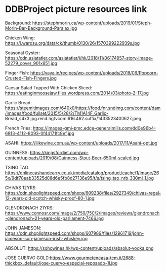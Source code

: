 # DDBProject picture resources link
Background: https://stephmorin.ca/wp-content/uploads/2019/01/Steph-Morin-Bar-Background-Paralax.jpg

Chicken Wing: https://i.warosu.org/data/ck/thumb/0130/26/1570399222939s.jpg

Seasonal Oyster: https://cdn.asiatatler.com/asiatatler/i/hk/2018/11/06174957-story-image-52279_cover_901x651.jpg

Finger Fish: https://vaya.in/recipes/wp-content/uploads/2018/06/Popcorn-Crusted-Fish-Fingers.jpg

Caesar Salad Topped With Chicken Sliced: https://eatinginmoosejaw.files.wordpress.com/2014/03/photo-2-17.jpg

Garlic Bread: https://steemitimages.com/640x0/https://food.fnr.sndimg.com/content/dam/images/food/fullset/2015/5/28/2/TM1A14F_Garlic-
Bread_s4x3.jpg.rend.hgtvcom.616.462.suffix/1433523400627.jpeg

French Fries: https://images-gmi-pmc.edge-generalmills.com/dd0e96b4-6813-4112-8093-0f44171fc8ef.jpg

ASAHI: https://ilikewine.com.au/wp-content/uploads/2017/11/Asahi-opt.jpg

GUINNESS: https://kingsfordiet.com/wp-content/uploads/2019/08/Guinness-Stout-Beer-650ml-scaled.jpg

TSING TAO: https://onlinecashandcarry.co.uk/media/catalog/product/cache/1/image/265x/9df78eab33525d08d6e5fb8d27136e95/t/s/tsing_tao_nrb_330ml_1.jpg

CHIVAS 12YRS: https://cdn.shoplightspeed.com/shops/609238/files/2927349/chivas-regal-12-years-old-scotch-whisky-proof-80-1.jpg

GLENDRONACH 21YRS: https://www.connosr.com/image/2/750/750/2/images/reviews/glendronach-glendronach-21-years-old-parliament-7466.jpg

JOHN JAMESON: https://cdn.shoplightspeed.com/shops/607989/files/12961719/john-jameson-son-jameson-irish-whiskey.jpg

ABSOLUT: https://sohowines.hk/wp-content/uploads/absolut-vodka.png

JOSE CUERVO GOLD:https://www.gourmetencasa-tcm.it/2688-thickbox_default/jose-cuervo-especial-reposado-1l.jpg
